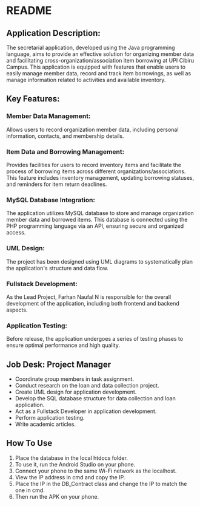 
# README

## Application Description:
The secretarial application, developed using the Java programming language, aims to provide an effective solution for organizing member data and facilitating cross-organization/association item borrowing at UPI Cibiru Campus. This application is equipped with features that enable users to easily manage member data, record and track item borrowings, as well as manage information related to activities and available inventory.

## Key Features:

### Member Data Management:
Allows users to record organization member data, including personal information, contacts, and membership details.

### Item Data and Borrowing Management:
Provides facilities for users to record inventory items and facilitate the process of borrowing items across different organizations/associations. This feature includes inventory management, updating borrowing statuses, and reminders for item return deadlines.

### MySQL Database Integration:
The application utilizes MySQL database to store and manage organization member data and borrowed items. This database is connected using the PHP programming language via an API, ensuring secure and organized access.

### UML Design:
The project has been designed using UML diagrams to systematically plan the application's structure and data flow.

### Fullstack Development:
As the Lead Project, Farhan Naufal N is responsible for the overall development of the application, including both frontend and backend aspects.

### Application Testing:
Before release, the application undergoes a series of testing phases to ensure optimal performance and high quality.

## Job Desk: Project Manager

- Coordinate group members in task assignment.
- Conduct research on the loan and data collection project.
- Create UML design for application development.
- Develop the SQL database structure for data collection and loan application.
- Act as a Fullstack Developer in application development.
- Perform application testing.
- Write academic articles.

## How To Use

1. Place the database in the local htdocs folder.
2. To use it, run the Android Studio on your phone.
3. Connect your phone to the same Wi-Fi network as the localhost.
4. View the IP address in cmd and copy the IP.
5. Place the IP in the DB_Contract class and change the IP to match the one in cmd.
6. Then run the APK on your phone.
